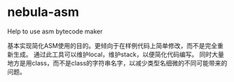 # nebula-asm
Help to use asm bytecode maker

基本实现简化ASM使用的目的。更倾向于在样例代码上简单修改，而不是完全重新生成。
通过此工具可以维护local，维护stack，以便简化代码编写。
同时大量地方是用class，而不是class的字符串名字，以减少类型名细微的不同可能带来的问题。
